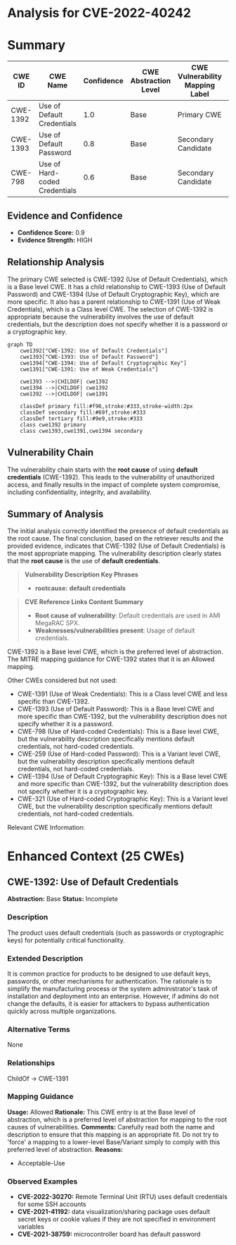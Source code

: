 # Analysis for CVE-2022-40242

# Summary
| CWE ID  | CWE Name                        | Confidence | CWE Abstraction Level | CWE Vulnerability Mapping Label | CWE-Vulnerability Mapping Notes |
|---------|---------------------------------|------------|-----------------------|---------------------------------|---------------------------------|
| CWE-1392 | Use of Default Credentials      | 1.0        | Base                  | Primary CWE                     | Allowed                         |
| CWE-1393 | Use of Default Password         | 0.8        | Base                  | Secondary Candidate             | Allowed                         |
| CWE-798  | Use of Hard-coded Credentials   | 0.6        | Base                  | Secondary Candidate             | Allowed                         |

## Evidence and Confidence

*   **Confidence Score:** 0.9
*   **Evidence Strength:** HIGH

## Relationship Analysis
The primary CWE selected is CWE-1392 (Use of Default Credentials), which is a Base level CWE. It has a child relationship to CWE-1393 (Use of Default Password) and CWE-1394 (Use of Default Cryptographic Key), which are more specific. It also has a parent relationship to CWE-1391 (Use of Weak Credentials), which is a Class level CWE. The selection of CWE-1392 is appropriate because the vulnerability involves the use of default credentials, but the description does not specify whether it is a password or a cryptographic key.

```mermaid
graph TD
    cwe1392["CWE-1392: Use of Default Credentials"]
    cwe1393["CWE-1393: Use of Default Password"]
    cwe1394["CWE-1394: Use of Default Cryptographic Key"]
    cwe1391["CWE-1391: Use of Weak Credentials"]

    cwe1393 -->|CHILDOF| cwe1392
    cwe1394 -->|CHILDOF| cwe1392
    cwe1392 -->|CHILDOF| cwe1391

    classDef primary fill:#f96,stroke:#333,stroke-width:2px
    classDef secondary fill:#69f,stroke:#333
    classDef tertiary fill:#9e9,stroke:#333
    class cwe1392 primary
    class cwe1393,cwe1391,cwe1394 secondary
```

## Vulnerability Chain
The vulnerability chain starts with the **root cause** of using **default credentials** (CWE-1392). This leads to the vulnerability of unauthorized access, and finally results in the impact of complete system compromise, including confidentiality, integrity, and availability.

## Summary of Analysis
The initial analysis correctly identified the presence of default credentials as the root cause. The final conclusion, based on the retriever results and the provided evidence, indicates that CWE-1392 (Use of Default Credentials) is the most appropriate mapping. The vulnerability description clearly states that the **root cause** is the use of **default credentials**.

> **Vulnerability Description Key Phrases**
> -   **rootcause:** **default credentials**

> **CVE Reference Links Content Summary**
> -   **Root cause of vulnerability**: Default credentials are used in AMI MegaRAC SPX.
> -   **Weaknesses/vulnerabilities present**: Usage of default credentials.

CWE-1392 is a Base level CWE, which is the preferred level of abstraction. The MITRE mapping guidance for CWE-1392 states that it is an Allowed mapping.

Other CWEs considered but not used:

*   CWE-1391 (Use of Weak Credentials): This is a Class level CWE and less specific than CWE-1392.
*   CWE-1393 (Use of Default Password): This is a Base level CWE and more specific than CWE-1392, but the vulnerability description does not specify whether it is a password.
*   CWE-798 (Use of Hard-coded Credentials): This is a Base level CWE, but the vulnerability description specifically mentions default credentials, not hard-coded credentials.
*   CWE-259 (Use of Hard-coded Password): This is a Variant level CWE, but the vulnerability description specifically mentions default credentials, not hard-coded credentials.
*   CWE-1394 (Use of Default Cryptographic Key): This is a Base level CWE and more specific than CWE-1392, but the vulnerability description does not specify whether it is a cryptographic key.
*   CWE-321 (Use of Hard-coded Cryptographic Key): This is a Variant level CWE, but the vulnerability description specifically mentions default credentials, not hard-coded credentials.

Relevant CWE Information:

# Enhanced Context (25 CWEs)

## CWE-1392: Use of Default Credentials
**Abstraction:** Base
**Status:** Incomplete

### Description
The product uses default credentials (such as passwords or cryptographic keys) for potentially critical functionality.

### Extended Description
It is common practice for products to be designed to use default keys, passwords, or other mechanisms for authentication. The rationale is to simplify the manufacturing process or the system administrator's task of installation and deployment into an enterprise. However, if admins do not change the defaults, it is easier for attackers to bypass authentication quickly across multiple organizations.

### Alternative Terms
None

### Relationships
ChildOf -> CWE-1391

### Mapping Guidance
**Usage:** Allowed
**Rationale:** This CWE entry is at the Base level of abstraction, which is a preferred level of abstraction for mapping to the root causes of vulnerabilities.
**Comments:** Carefully read both the name and description to ensure that this mapping is an appropriate fit. Do not try to 'force' a mapping to a lower-level Base/Variant simply to comply with this preferred level of abstraction.
**Reasons:**
- Acceptable-Use

### Observed Examples
-   **CVE-2022-30270:** Remote Terminal Unit (RTU) uses default credentials for some SSH accounts
-   **CVE-2021-41192:** data visualization/sharing package uses default secret keys or cookie values if they are not specified in environment variables
-   **CVE-2021-38759:** microcontroller board has default password